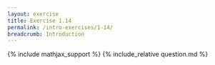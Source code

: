 ```yaml
---
layout: exercise
title: Exercise 1.14
permalink: /intro-exercises/1-14/
breadcrumb: Introduction
---
```


{% include mathjax_support %}
{% include_relative question.md %}
